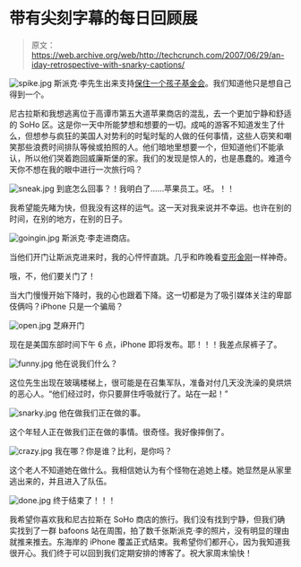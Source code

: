 # 带有尖刻字幕的每日回顾展

> 原文：<https://web.archive.org/web/http://techcrunch.com/2007/06/29/an-iday-retrospective-with-snarky-captions/>

![spike.jpg](img/66e513adc1c6f5bf45b90429ced63ee6.png)
斯派克·李先生出来支持[保住一个孩子基金会](https://web.archive.org/web/20130628155336/http://crunchgear.com/2007/06/26/charity-benefits-from-iphone-madness/)。我们知道他只是想自己得到一个。

尼古拉斯和我想逃离位于高谭市第五大道苹果商店的混乱，去一个更加宁静和舒适的 SoHo 区。这是你一天中所能梦想和想要的一切。成吨的游客不知道发生了什么，但想参与疯狂的美国人对势利的时髦时髦的人做的任何事情，这些人窃笑和嘲笑那些浪费时间排队等候或拍照的人。他们暗地里想要一个，但知道他们不能承认，所以他们哭着跑回威廉斯堡的家。我们的发现是惊人的，也是愚蠢的。难道今天你不想在我的眼中进行一次旅行吗？

![sneak.jpg](img/e38ca4c8c13c2047628a31d49bd4c807.png)
到底怎么回事？！我明白了……苹果员工。呸。！！

我希望能先睹为快，但我没有这样的运气。这一天对我来说并不幸运。也许在别的时间，在别的地方，在别的日子。

![goingin.jpg](img/53a017da94d7fa82c48bafeeae7c7759.png)
斯派克·李走进商店。

当他们开门让斯派克进来时，我的心怦怦直跳。几乎和昨晚看[变形金刚](https://web.archive.org/web/20130628155336/http://crunchgear.com/2007/06/29/exclusive-transformers-footage-from-last-nights-screening/)一样神奇。

哦，不，他们要关门了！

当大门慢慢开始下降时，我的心也跟着下降。这一切都是为了吸引媒体关注的卑鄙伎俩吗？iPhone 只是一个骗局？

![open.jpg](img/a74814f161b8dbba24244acc0bd54b8d.png)
芝麻开门

现在是美国东部时间下午 6 点，iPhone 即将发布。耶！！！我差点尿裤子了。

![funny.jpg](img/b8d1176e2389798d853e0a257eb39a34.png)
他在说我们什么？

这位先生出现在玻璃楼梯上，很可能是在召集军队，准备对付几天没洗澡的臭烘烘的恶心人。“他们经过时，你只要屏住呼吸就行了。站在一起！”

![snarky.jpg](img/6042fbc53b2443904318c686938144b1.png)
他在做我们正在做的事。

这个年轻人正在做我们正在做的事情。很奇怪。我好像摔倒了。

![crazy.jpg](img/6bf1d84f10fd9f2e6950bdedebe71b2a.png)
我在哪？你是谁？比利，是你吗？

这个老人不知道她在做什么。我相信她认为有个怪物在追她上楼。她显然是从家里逃出来的，并且进入了队伍。

![done.jpg](img/c70c77dbf0d35590dd485a225742df1f.png)
终于结束了！！！

我希望你喜欢我和尼古拉斯在 SoHo 商店的旅行。我们没有找到宁静，但我们确实找到了一群 bafoons 站在周围，拍了数千张斯派克·李的照片，没有明显的理由就推来推去。东海岸的 iPhone 覆盖正式结束。我希望你们都开心，因为我知道我很开心。我们终于可以回到我们定期安排的博客了。祝大家周末愉快！